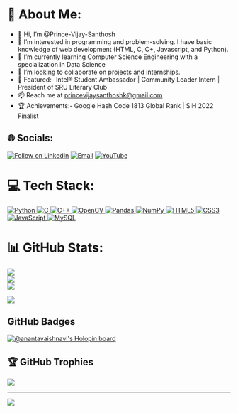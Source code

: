 <!---
Prince-Vijay-Santhosh/Prince-Vijay-Santhosh is a ✨ special ✨ repository because its `README.md` (this file) appears on your GitHub profile.
You can click the Preview link to take a look at your changes.
--->

# 💫 About Me:
- 👋 Hi, I’m @Prince-Vijay-Santhosh
- 👀 I’m interested in programming and problem-solving. I have basic knowledge of web development (HTML, C, C+, Javascript, and Python).
- 🌱 I’m currently learning Computer Science Engineering with a specialization in Data Science 
- 💞️ I’m looking to collaborate on projects and internships.
- 🥇 Featured:- Intel® Student Ambassador | Community Leader Intern | President of SRU Literary Club
- 📫 Reach me at princevijaysanthoshk@gmail.com
- 🏆 Achievements:- Google Hash Code 1813 Global Rank | SIH 2022 Finalist


## 🌐 Socials:
<p align="left">
  <a href="https://www.linkedin.com/in/princevijaysanthoshkongara"><img title="Follow on LinkedIn" src="https://img.shields.io/badge/LinkedIn-0077B5?style=for-the-badge&logo=linkedin&logoColor=white"/></a>
  <a href="mailto:princevijaysanthoshk@gmail.com"><img title="Email" src="https://img.shields.io/badge/Gmail-D14836?style=for-the-badge&logo=gmail&logoColor=white"/></a>
  <a href="https://www.youtube.com/@princevijaysanthosh"><img title="YouTube" src="https://img.shields.io/badge/YouTube-F14836?style=for-the-badge&logo=youtube&logoColor=white"/></a>

# 💻 Tech Stack:
<p align="left">
 <a href="#">
<img alt="Python" src="https://img.shields.io/badge/python%20-%2314354C.svg?&style=for-the-badge&logo=python&logoColor=white"/>
<img alt="C" src="https://img.shields.io/badge/c%20-%2300599C.svg?&style=for-the-badge&logo=c&logoColor=white"/>
<img alt="C++" src="https://img.shields.io/badge/c++%20-%2300599C.svg?&style=for-the-badge&logo=c%2B%2B&ogoColor=white"/>
<img alt="OpenCV" src="https://img.shields.io/badge/OpenCV-OpenCV?style=for-the-badge&logo=opencv&logoColor=fff&color=5C3EE8"/> 
<img alt="Pandas" src="https://img.shields.io/badge/pandas%20-%23150458.svg?&style=for-the-badge&logo=pandas&logoColor=white" />
<img alt="NumPy" src="https://img.shields.io/badge/numpy%20-%23013243.svg?&style=for-the-badge&logo=numpy&logoColor=white" />
<img alt="HTML5" src="https://img.shields.io/badge/html5%20-%23E34F26.svg?&style=for-the-badge&logo=html5&logoColor=white"/>
<img alt="CSS3" src="https://img.shields.io/badge/css3%20-%231572B6.svg?&style=for-the-badge&logo=css3&logoColor=white"/>
<img alt="JavaScript" src="https://img.shields.io/badge/javascript%20-%23323330.svg?&style=for-the-badge&logo=javascript&logoColor=%23F7DF1E"/>
<img alt='MySQL' src="https://img.shields.io/badge/SQL-MySQL?style=for-the-badge&logo=mysql&color=F29111"/>
 </a>
</p>

# 📊 GitHub Stats:
![](https://github-readme-stats.vercel.app/api?username=Prince-Vijay-Santhosh&show_icons=true&theme=radical)<br/>
![](https://github-readme-streak-stats.herokuapp.com/?user=Prince-Vijay-Santhosh&theme=dark&hide_border=false)<br/>
![](https://github-readme-stats.vercel.app/api/top-langs/?username=Prince-Vijay-Santhosh&theme=dark&hide_border=false&include_all_commits=false&count_private=true&layout=compact)


![](https://github-readme-streak-stats.herokuapp.com/?user=Prince-Vijay-Santhosh&theme=tokyonight_duo)




## GitHub Badges
[![@anantavaishnavi's Holopin board](https://holopin.io/api/user/board?user=princevijaysanthosh)](https://www.holopin.io/@princevijaysanthosh)

## 🏆 GitHub Trophies
![](https://github-profile-trophy.vercel.app/?username=Prince-Vijay-Santhosh&theme=radical&no-frame=false&no-bg=true&margin-w=4)

---
[![](https://visitcount.itsvg.in/api?id=Prince-Vijay-Santhosh&label=Profile%20Views&color=2&icon=5&pretty=false)](https://visitcount.itsvg.in)
